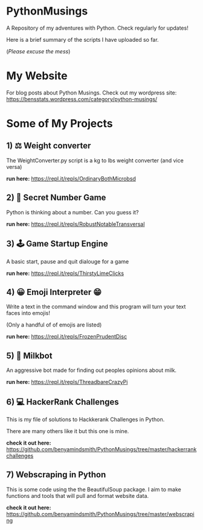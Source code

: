 # PythonMusings
A Repository of my adventures with Python. Check regularly for updates!

Here is a brief summary of the scripts I have uploaded so far. 

(_Please excuse the mess_)

# My Website

For blog posts about Python Musings. Check out my wordpress site: https://bensstats.wordpress.com/category/python-musings/


# Some of My Projects

## 1) ⚖ Weight converter
The WeightConverter.py script is a kg to lbs weight converter (and vice versa)

__run here:__ https://repl.it/repls/OrdinaryBothMicrobsd
## 2) 🔢 Secret Number Game
Python is thinking about a number. Can you guess it?

__run here:__  https://repl.it/repls/RobustNotableTransversal
## 3) 🕹 Game Startup Engine

A basic start, pause and quit dialouge for a game

__run here:__ https://repl.it/repls/ThirstyLimeClicks
## 4) 😀 Emoji Interpreter 😁

Write a text in the command window and this program will turn your text faces into emojis!

(Only a handful of of emojis are listed)

__run here:__ https://repl.it/repls/FrozenPrudentDisc
## 5) 🥛 Milkbot

An aggressive bot made for finding out peoples opinions about milk.

__run here:__ https://repl.it/repls/ThreadbareCrazyPi

## 6) 💻 HackerRank Challenges

This is my file of solutions to Hackkerank Challenges in Python. 

There are many others like it but this one is mine.

__check it out here:__ https://github.com/benyamindsmith/PythonMusings/tree/master/hackerrankchallenges

## 7) Webscraping in Python

This is some code using the the BeautifulSoup package. I aim to make functions and tools that will pull and format website data.

__check it out here:__ https://github.com/benyamindsmith/PythonMusings/tree/master/webscraping
